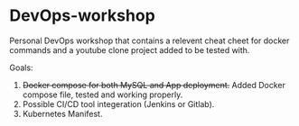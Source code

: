 # DevOps-workshop
Personal DevOps workshop that contains a relevent cheat cheet for docker commands and a youtube clone project added to be tested with. 

Goals:
1) ~~Docker compose for both MySQL and App deployment.~~ Added Docker compose file, tested and working properly. 
2) Possible CI/CD tool integeration (Jenkins or Gitlab).
3) Kubernetes Manifest.
